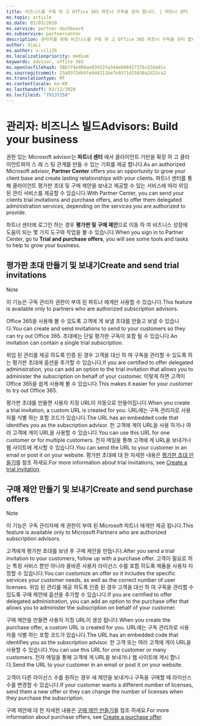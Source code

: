 ```yaml
---
title: 비즈니스를 구축 하 고 Office 365 파트너 구독을 관리 합니다. | 파트너 센터
ms.topic: article
ms.date: 03/03/2020
ms.service: partner-dashboard
ms.subservice: partnercenter
description: 관리자를 위해 비즈니스를 구축 하 고 Office 365 파트너 구독을 관리 합니다.
author: XiaLi
ms.author: v-xili35
ms.localizationpriority: medium
keywords: advisor, office 365
ms.openlocfilehash: 58b774e989ae93653fa344e090457376cb3de81c
ms.sourcegitcommit: 23a03f2db5fe8d4211be7e9371d25838a2d25ca2
ms.translationtype: MT
ms.contentlocale: ko-KR
ms.lasthandoff: 03/12/2020
ms.locfileid: "79137258"
---
```

# <a name="advisors-build-your-business"></a><span data-ttu-id="0507e-104">관리자: 비즈니스 빌드</span><span class="sxs-lookup"><span data-stu-id="0507e-104">Advisors: Build your business</span></span>

<span data-ttu-id="0507e-105">권한 있는 Microsoft advisor는 **파트너 센터** 에서 클라이언트 기반을 확장 하 고 클라이언트와의 스 래 스 팅 관계를 만들 수 있는 기회를 제공 합니다.</span><span class="sxs-lookup"><span data-stu-id="0507e-105">As an authorized Microsoft advisor, **Partner Center** offers you an opportunity to grow your client base and create lasting relationships with your clients.</span></span> <span data-ttu-id="0507e-106">파트너 센터를 통해 클라이언트 평가판 초대 및 구매 제안을 보내고 제공할 수 있는 서비스에 따라 위임 된 관리 서비스를 제공할 수 있습니다.</span><span class="sxs-lookup"><span data-stu-id="0507e-106">With Partner Center, you can send your clients trial invitations and purchase offers, and to offer them delegated administration services, depending on the services you are authorized to provide.</span></span>

<span data-ttu-id="0507e-107">파트너 센터에 로그인 하는 경우 **평가판 및 구매 제안**으로 이동 하 여 비즈니스 성장에 도움이 되는 몇 가지 도구와 작업을 볼 수 있습니다.</span><span class="sxs-lookup"><span data-stu-id="0507e-107">When you sign in to Partner Center, go to **Trial and purchase offers**, you will see some tools and tasks to help to grow your business.</span></span>

## <a name="create-and-send-trial-invitations"></a><span data-ttu-id="0507e-108">평가판 초대 만들기 및 보내기</span><span class="sxs-lookup"><span data-stu-id="0507e-108">Create and send trial invitations</span></span>

> [!NOTE]
> <span data-ttu-id="0507e-109">이 기능은 구독 관리자 권한이 부여 된 파트너 에게만 사용할 수 있습니다.</span><span class="sxs-lookup"><span data-stu-id="0507e-109">This feature is available only to partners who are authorized subscription advisors.</span></span>

<span data-ttu-id="0507e-110">Office 365을 사용해 볼 수 있도록 고객에 게 보낼 초대를 만들고 보낼 수 있습니다.</span><span class="sxs-lookup"><span data-stu-id="0507e-110">You can create and send invitations to send to your customers so they can try out Office 365.</span></span> <span data-ttu-id="0507e-111">초대에는 단일 평가판 구독이 포함 될 수 있습니다.</span><span class="sxs-lookup"><span data-stu-id="0507e-111">An invitation can contain a single trial subscription.</span></span>

<span data-ttu-id="0507e-112">위임 된 관리를 제공 하도록 인증 된 경우 고객을 대신 하 여 구독을 관리할 수 있도록 하는 평가판 초대에 옵션을 추가할 수 있습니다.</span><span class="sxs-lookup"><span data-stu-id="0507e-112">If you are certified to offer delegated administration, you can add an option to the trial invitation that allows you to administer the subscription on behalf of your customer.</span></span> <span data-ttu-id="0507e-113">이렇게 하면 고객이 Office 365을 쉽게 사용해 볼 수 있습니다.</span><span class="sxs-lookup"><span data-stu-id="0507e-113">This makes it easier for your customer to try out Office 365.</span></span>

<span data-ttu-id="0507e-114">평가판 초대를 만들면 사용자 지정 URL이 자동으로 만들어집니다.</span><span class="sxs-lookup"><span data-stu-id="0507e-114">When you create a trial invitation, a custom URL is created for you.</span></span> <span data-ttu-id="0507e-115">URL에는 구독 관리자로 사용자를 식별 하는 포함 코드가 있습니다.</span><span class="sxs-lookup"><span data-stu-id="0507e-115">The URL has an embedded code that identifies you as the subscription advisor.</span></span> <span data-ttu-id="0507e-116">한 고객에 게이 URL을 사용 하거나 여러 고객에 게이 URL을 사용할 수 있습니다.</span><span class="sxs-lookup"><span data-stu-id="0507e-116">You can use this URL for one customer or for multiple customers.</span></span> <span data-ttu-id="0507e-117">전자 메일을 통해 고객에 게 URL을 보내거나 웹 사이트에 게시할 수 있습니다.</span><span class="sxs-lookup"><span data-stu-id="0507e-117">You can send the URL to your customer in an email or post it on your website.</span></span>
<span data-ttu-id="0507e-118">평가판 초대에 대 한 자세한 내용은 [평가판 초대 만들기](advisors-create-a-trial-invitation.md)를 참조 하세요.</span><span class="sxs-lookup"><span data-stu-id="0507e-118">For more information about trial invitations, see [Create a trial invitation](advisors-create-a-trial-invitation.md).</span></span>

## <a name="create-and-send-purchase-offers"></a><span data-ttu-id="0507e-119">구매 제안 만들기 및 보내기</span><span class="sxs-lookup"><span data-stu-id="0507e-119">Create and send purchase offers</span></span>

> [!NOTE]
> <span data-ttu-id="0507e-120">이 기능은 구독 관리자에 게 권한이 부여 된 Microsoft 파트너 에게만 제공 됩니다.</span><span class="sxs-lookup"><span data-stu-id="0507e-120">This feature is available only to Microsoft Partners who are authorized subscription advisors.</span></span>

<span data-ttu-id="0507e-121">고객에게 평가판 초대를 보낸 후 구매 제안을 만듭니다.</span><span class="sxs-lookup"><span data-stu-id="0507e-121">After you send a trial invitation to your customers, follow up with a purchase offer.</span></span> <span data-ttu-id="0507e-122">고객이 필요로 하는 특정 서비스 뿐만 아니라 올바른 사용자 라이선스 수를 포함 하도록 제품을 사용자 지정할 수 있습니다.</span><span class="sxs-lookup"><span data-stu-id="0507e-122">You can customize an offer so it includes the specific services your customer needs, as well as the correct number of user licenses.</span></span> <span data-ttu-id="0507e-123">위임 된 관리를 제공 하도록 인증 된 경우 고객을 대신 하 여 구독을 관리할 수 있도록 구매 제안에 옵션을 추가할 수 있습니다.</span><span class="sxs-lookup"><span data-stu-id="0507e-123">If you are certified to offer delegated administration, you can add an option to the purchase offer that allows you to administer the subscription on behalf of your customer.</span></span>

<span data-ttu-id="0507e-124">구매 제안을 만들면 사용자 지정 URL이 생성 됩니다.</span><span class="sxs-lookup"><span data-stu-id="0507e-124">When you create the purchase offer, a custom URL is created for you.</span></span> <span data-ttu-id="0507e-125">URL에는 구독 관리자로 사용자를 식별 하는 포함 코드가 있습니다.</span><span class="sxs-lookup"><span data-stu-id="0507e-125">The URL has an embedded code that identifies you as the subscription advisor.</span></span> <span data-ttu-id="0507e-126">한 고객 또는 여러 고객에 게이 URL을 사용할 수 있습니다.</span><span class="sxs-lookup"><span data-stu-id="0507e-126">You can use this URL for one customer or many customers.</span></span> <span data-ttu-id="0507e-127">전자 메일을 통해 고객에 게 URL을 보내거나 웹 사이트에 게시 합니다.</span><span class="sxs-lookup"><span data-stu-id="0507e-127">Send the URL to your customer in an email or post it on your website.</span></span>

<span data-ttu-id="0507e-128">고객이 다른 라이선스 수를 원하는 경우 새 제안을 보내거나 구독을 구매할 때 라이선스 수를 변경할 수 있습니다.</span><span class="sxs-lookup"><span data-stu-id="0507e-128">If your customer wants a different number of licenses, send them a new offer or they can change the number of licenses when they purchase the subscription.</span></span>

<span data-ttu-id="0507e-129">구매 제안에 대 한 자세한 내용은 [구매 제안 만들기](advisor-create-a-purchase-offer.md)를 참조 하세요.</span><span class="sxs-lookup"><span data-stu-id="0507e-129">For more information about purchase offers, see [Create a purchase offer](advisor-create-a-purchase-offer.md).</span></span>